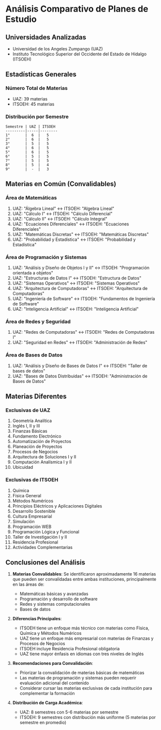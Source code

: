 # Análisis Comparativo de Planes de Estudio

## Universidades Analizadas
- Universidad de los Angeles Zumpango (UAZ)
- Instituto Tecnológico Superior del Occidente del Estado de Hidalgo (ITSOEH)

## Estadísticas Generales

### Número Total de Materias
- UAZ: 39 materias
- ITSOEH: 45 materias

### Distribución por Semestre

```
Semestre | UAZ | ITSOEH
---------|-----|--------
1°       |  6  |   5
2°       |  6  |   5
3°       |  5  |   5
4°       |  6  |   5
5°       |  6  |   5
6°       |  5  |   5
7°       |  5  |   5
8°       |  5  |   4
9°       |  -  |   3
```

## Materias en Común (Convalidables)

### Área de Matemáticas
1. UAZ: "Álgebra Lineal" ↔ ITSOEH: "Algebra Lineal"
2. UAZ: "Cálculo I" ↔ ITSOEH: "Cálculo Diferencial"
3. UAZ: "Cálculo II" ↔ ITSOEH: "Cálculo Integral"
4. UAZ: "Ecuaciones Diferenciales" ↔ ITSOEH: "Ecuaciones Diferenciales"
5. UAZ: "Matemáticas Discretas" ↔ ITSOEH: "Matemáticas Discretas"
6. UAZ: "Probabilidad y Estadística" ↔ ITSOEH: "Probabilidad y Estadística"

### Área de Programación y Sistemas
1. UAZ: "Análisis y Diseño de Objetos I y II" ↔ ITSOEH: "Programación orientada a objetos"
2. UAZ: "Estructuras de Datos I" ↔ ITSOEH: "Estructura de Datos"
3. UAZ: "Sistemas Operativos" ↔ ITSOEH: "Sistemas Operativos"
4. UAZ: "Arquitectura de Computadoras" ↔ ITSOEH: "Arquitectura de Computadoras"
5. UAZ: "Ingeniería de Software" ↔ ITSOEH: "Fundamentos de Ingeniería de Software"
6. UAZ: "Inteligencia Artificial" ↔ ITSOEH: "Inteligencia Artificial"

### Área de Redes y Seguridad
1. UAZ: "Redes de Computadoras" ↔ ITSOEH: "Redes de Computadoras I"
2. UAZ: "Seguridad en Redes" ↔ ITSOEH: "Administración de Redes"

### Área de Bases de Datos
1. UAZ: "Análisis y Diseño de Bases de Datos I" ↔ ITSOEH: "Taller de bases de datos"
2. UAZ: "Bases de Datos Distribuidas" ↔ ITSOEH: "Administración de Bases de Datos"

## Materias Diferentes

### Exclusivas de UAZ
1. Geometría Analítica
2. Inglés I, II y III
3. Finanzas Básicas
4. Fundamento Electrónico
5. Automatización de Proyectos
6. Planeación de Proyectos
7. Procesos de Negocios
8. Arquitectura de Soluciones I y II
9. Computación Analísmica I y II
10. Ubicuidad

### Exclusivas de ITSOEH
1. Química
2. Física General
3. Métodos Numéricos
4. Principios Eléctricos y Aplicaciones Digitales
5. Desarrollo Sostenible
6. Cultura Empresarial
7. Simulación
8. Programación WEB
9. Programación Lógica y Funcional
10. Taller de Investigación I y II
11. Residencia Profesional
12. Actividades Complementarias

## Conclusiones del Análisis

1. **Materias Convalidables**: Se identificaron aproximadamente 16 materias que pueden ser convalidadas entre ambas instituciones, principalmente en las áreas de:
   - Matemáticas básicas y avanzadas
   - Programación y desarrollo de software
   - Redes y sistemas computacionales
   - Bases de datos

2. **Diferencias Principales**:
   - ITSOEH tiene un enfoque más técnico con materias como Física, Química y Métodos Numéricos
   - UAZ tiene un enfoque más empresarial con materias de Finanzas y Procesos de Negocios
   - ITSOEH incluye Residencia Profesional obligatoria
   - UAZ tiene mayor énfasis en idiomas con tres niveles de Inglés

3. **Recomendaciones para Convalidación**:
   - Priorizar la convalidación de materias básicas de matemáticas
   - Las materias de programación y sistemas pueden requerir evaluación adicional del contenido
   - Considerar cursar las materias exclusivas de cada institución para complementar la formación

4. **Distribución de Carga Académica**:
   - UAZ: 8 semestres con 5-6 materias por semestre
   - ITSOEH: 9 semestres con distribución más uniforme (5 materias por semestre en promedio)